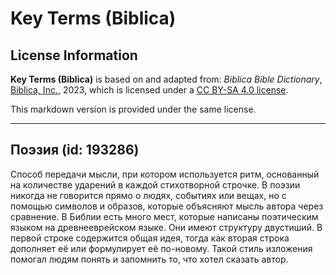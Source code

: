 # Key Terms (Biblica)

## License Information

**Key Terms (Biblica)** is based on and adapted from: _Biblica Bible Dictionary_, [Biblica, Inc.](https://www.biblica.com/), 2023, which is licensed under a [CC BY-SA 4.0 license](https://creativecommons.org/licenses/by-sa/4.0/legalcode.en).

This markdown version is provided under the same license.



--------------------------------

## Поэзия (id: 193286)

Способ передачи мысли, при котором используется ритм, основанный на количестве ударений в каждой стихотворной строчке. В поэзии никогда не говорится прямо о людях, событиях или вещах, но с помощью символов и образов, которые объясняют мысль автора через сравнение. В Библии есть много мест, которые написаны поэтическим языком на древнееврейском языке. Они имеют структуру двустиший. В первой строке содержится общая идея, тогда как вторая строка дополняет её или формулирует её по\-новому. Такой стиль изложения помогал людям понять и запомнить то, что хотел сказать автор.



